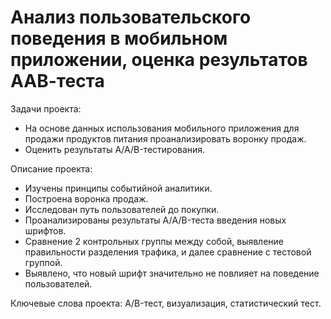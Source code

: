 #  Анализ пользовательского поведения в мобильном приложении, оценка результатов ААВ-теста

Задачи проекта:
- На основе данных использования мобильного приложения для продажи продуктов питания проанализировать воронку продаж.
- Оценить результаты A/A/B-тестирования.

Описание проекта:
- Изучены принципы событийной аналитики. 
- Построена воронка продаж. 
- Исследован путь пользователей до покупки. 
- Проанализированы результаты A/А/B-теста введения новых шрифтов. 
- Сравнение 2 контрольных группы между собой, выявление правильности разделения трафика, и далее сравнение с тестовой группой.
- Выявлено, что новый шрифт значительно не повлияет на поведение пользователей.

Ключевые слова проекта: A/B-тест, визуализация, статистический тест.

